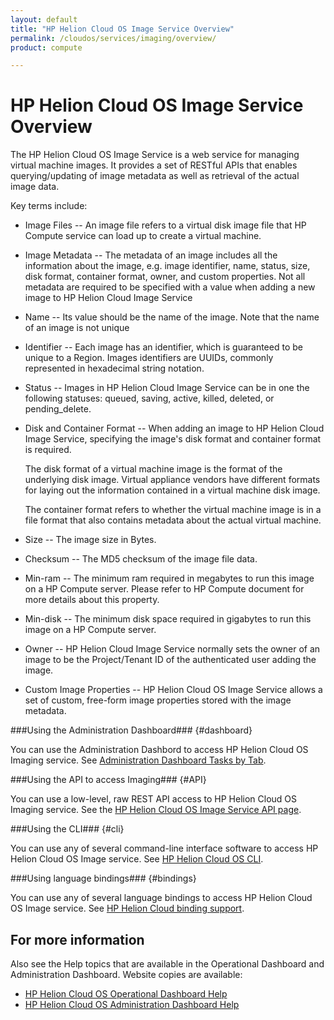 ```yaml
---
layout: default
title: "HP Helion Cloud OS Image Service Overview"
permalink: /cloudos/services/imaging/overview/
product: compute

---
```

# HP Helion Cloud OS Image Service Overview #

<!-- modeled after HP Helion Cloud Networking Getting Started (network.getting.started.md) -->

The HP Helion Cloud OS Image Service is a web service for managing virtual machine images. It provides a set of RESTful APIs that enables querying/updating of image metadata as well as retrieval of the actual image data.

Key terms include:

- Image Files -- An image file refers to a virtual disk image file that HP Compute service can load up to create a virtual machine.

- Image Metadata -- The metadata of an image includes all the information about the image, e.g. image identifier, name, status, size, disk format, container format, owner, and custom properties. Not all metadata are required to be specified with a value when adding a new image to HP Helion Cloud Image Service

- Name -- Its value should be the name of the image. Note that the name of an image is not unique

- Identifier -- Each image has an identifier, which is guaranteed to be unique to a Region. Images identifiers are UUIDs, commonly represented in hexadecimal string notation.

- Status -- Images in HP Helion Cloud Image Service can be in one the following statuses: queued, saving, active, killed, deleted, or pending_delete.

- Disk and Container Format -- When adding an image to HP Helion Cloud Image Service, specifying the image's disk format and container format is required.

	The disk format of a virtual machine image is the format of the underlying disk image. Virtual appliance vendors have different formats for laying out the information contained in a virtual machine disk image.

	The container format refers to whether the virtual machine image is in a file format that also contains metadata about the actual virtual machine.

- Size -- The image size in Bytes.

- Checksum -- The MD5 checksum of the image file data.

- Min-ram -- The minimum ram required in megabytes to run this image on a HP Compute server. Please refer to HP Compute document for more details about this property.

- Min-disk -- The minimum disk space required in gigabytes to run this image on a HP Compute server. 

- Owner -- HP Helion Cloud Image Service normally sets the owner of an image to be the Project/Tenant ID of the authenticated user adding the image.

- Custom Image Properties -- HP Helion Cloud OS Image Service allows a set of custom, free-form image properties stored with the image metadata. 

###Using the Administration Dashboard### {#dashboard}

You can use the Administration Dashbord to access HP Helion Cloud OS Imaging service. See [Administration Dashboard Tasks by Tab](/cloudos/manage/administration-dashboard/tasks-by-tab/).


###Using the API to access Imaging### {#API}
 
You can use a low-level, raw REST API access to HP Helion Cloud OS Imaging service. See the [HP Helion Cloud OS Image Service API page](/api/v13/image).

###Using the CLI### {#cli}

You can use any of several command-line interface software to access HP Helion Cloud OS Image service. See [HP Helion Cloud OS CLI](/cli/).

###Using language bindings### {#bindings}

You can use any of several language bindings to access HP Helion Cloud OS Image service. See [HP Helion Cloud binding support](/bindings/).


## For more information ##
Also see the Help topics that are available in the Operational Dashboard and Administration Dashboard.  Website copies are available:

* [HP Helion Cloud OS Operational Dashboard Help](/cloudos/manage/operational-dashboard/)
* [HP Helion Cloud OS Administration Dashboard Help](/cloudos/manage/administration-dashboard/)
